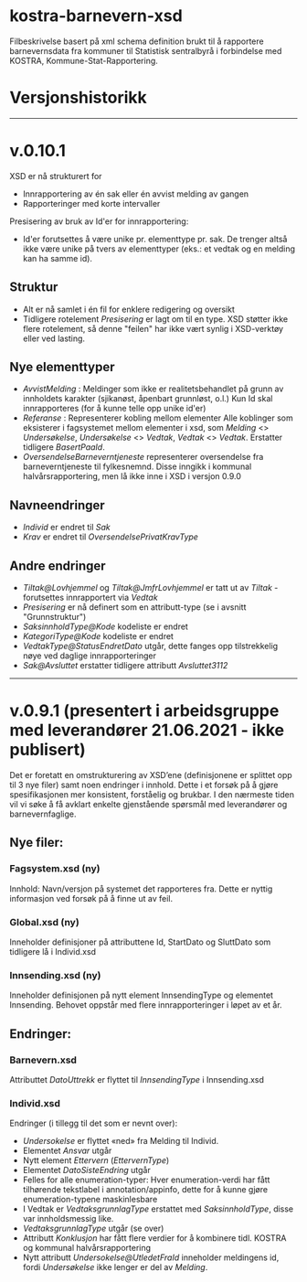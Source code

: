 # kostra-barnevern-xsd
Filbeskrivelse basert på xml schema definition brukt til å rapportere barnevernsdata fra kommuner til Statistisk sentralbyrå i forbindelse med KOSTRA, Kommune-Stat-Rapportering.

# Versjonshistorikk
---
# v.0.10.1
XSD er nå strukturert for
- Innrapportering av én sak eller én avvist melding av gangen
- Rapporteringer med korte intervaller

Presisering av bruk av Id'er for innrapportering:
- Id'er forutsettes å være unike pr. elementtype pr. sak.	De trenger altså ikke være unike på tvers av elementtyper (eks.: et vedtak og en melding kan ha samme id).

## Struktur
- Alt er nå samlet i én fil for enklere redigering og oversikt
- Tidligere rotelement *Presisering* er lagt om til en type. XSD støtter ikke flere rotelement, så denne "feilen" har ikke vært synlig i XSD-verktøy eller ved lasting.

## Nye elementtyper
- *AvvistMelding* : Meldinger som ikke er realitetsbehandlet på grunn av innholdets karakter (sjikanøst, åpenbart grunnløst, o.l.) 
Kun Id skal innrapporteres (for å kunne telle opp unike id'er)
- *Referanse* : Representerer kobling mellom elementer
Alle koblinger som eksisterer i fagsystemet mellom elementer i xsd, som *Melding* <> *Undersøkelse*, *Undersøkelse* <> *Vedtak*, *Vedtak* <> *Vedtak*.
Erstatter tidligere *BasertPaaId*.
- *OversendelseBarneverntjeneste* representerer oversendelse fra barneverntjeneste til fylkesnemnd. Disse inngikk i kommunal halvårsrapportering, men lå ikke inne i XSD i versjon 0.9.0

## Navneendringer
- *Individ* er endret til *Sak*
- *Krav* er endret til *OversendelsePrivatKravType*

## Andre endringer
- *Tiltak@Lovhjemmel* og *Tiltak@JmfrLovhjemmel* er tatt ut av *Tiltak* - forutsettes innrapportert via *Vedtak*
- *Presisering* er nå definert som en attributt-type (se i avsnitt "Grunnstruktur")
- *SaksinnholdType@Kode* kodeliste er endret
- *KategoriType@Kode* kodeliste er endret
- *VedtakType@StatusEndretDato* utgår, dette fanges opp tilstrekkelig nøye ved daglige innrapporteringer
- *Sak@Avsluttet* erstatter tidligere attributt *Avsluttet3112*

---
# v.0.9.1 (presentert i arbeidsgruppe med leverandører 21.06.2021 - ikke publisert)
Det er foretatt en omstrukturering av XSD’ene (definisjonene er splittet opp til 3 nye filer) samt noen endringer i innhold. Dette i et forsøk på å gjøre spesifikasjonen mer konsistent, forståelig og brukbar. I den nærmeste tiden vil vi søke å få avklart enkelte gjenstående spørsmål med leverandører og barnevernfaglige.

## Nye filer:

### Fagsystem.xsd (ny)
Innhold: Navn/versjon på systemet det rapporteres fra. Dette er nyttig informasjon ved forsøk på å finne ut av feil.

### Global.xsd (ny)
Inneholder definisjoner på attributtene Id, StartDato og SluttDato som tidligere lå i Individ.xsd

### Innsending.xsd (ny)
Inneholder definisjonen på nytt element InnsendingType og elementet Innsending. Behovet oppstår med flere innrapporteringer i løpet av et år. 

## Endringer:

### Barnevern.xsd
Attributtet *DatoUttrekk* er flyttet til *InnsendingType* i Innsending.xsd

### Individ.xsd
Endringer (i tillegg til det som er nevnt over):
-	*Undersokelse* er flyttet «ned» fra Melding til Individ.
-	Elementet *Ansvar* utgår
-	Nytt element *Ettervern* (*EttervernType*)
-	Elementet *DatoSisteEndring* utgår
-	Felles for alle enumeration-typer: Hver enumeration-verdi har fått tilhørende tekstlabel i annotation/appinfo, dette for å kunne gjøre enumeration-typene maskinlesbare
-	I Vedtak er *VedtaksgrunnlagType* erstattet med *SaksinnholdType*, disse var innholdsmessig like. 
-	*VedtaksgrunnlagType* utgår (se over)
-	Attributt *Konklusjon* har fått flere verdier for å kombinere tidl. KOSTRA og kommunal halvårsrapportering
-	Nytt attributt *Undersokelse@UtledetFraId* inneholder meldingens id, fordi *Undersøkelse* ikke lenger er del av *Melding*. 
